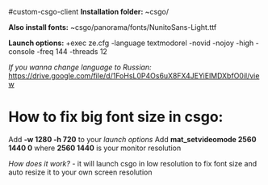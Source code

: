 #custom-csgo-client
**Installation folder:** ~csgo/

**Also install fonts:** ~csgo/panorama/fonts/NunitoSans-Light.ttf

**Launch options:** +exec ze.cfg -language textmodorel -novid -nojoy -high -console -freq 144 -threads 12

*If you wanna change language to Russian:* https://drive.google.com/file/d/1FoHsL0P4Os6uX8FX4JEYiElMDXbfO0il/view

# How to fix big font size in csgo:
Add **-w 1280 -h 720** to your *launch options*
Add **mat_setvideomode 2560 1440 0** where **2560 1440** is your monitor resolution

*How does it work?* - it will launch csgo in low resolution to fix font size and auto resize it to your own screen resolution
